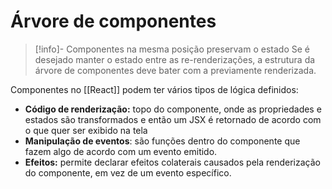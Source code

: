 # Árvore de componentes

> [!info]- Componentes na mesma posição preservam o estado
> Se é desejado manter o estado entre as re-renderizações, a estrutura da árvore de componentes deve bater com a previamente renderizada.

Componentes no [[React]] podem ter vários tipos de lógica definidos:

- **Código de renderização:** topo do componente, onde as propriedades e estados são transformados e então um JSX é retornado de acordo com o que quer ser exibido na tela
- **Manipulação de eventos**: são funções dentro do componente que fazem algo de acordo com um evento emitido.
- **Efeitos:** permite declarar efeitos colaterais causados pela renderização do componente, em vez de um evento específico.